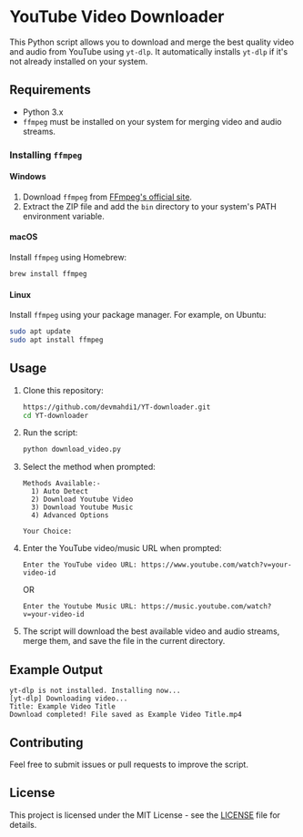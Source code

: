 
# YouTube Video Downloader

This Python script allows you to download and merge the best quality video and audio from YouTube using `yt-dlp`. It automatically installs `yt-dlp` if it's not already installed on your system.

## Requirements

- Python 3.x
- `ffmpeg` must be installed on your system for merging video and audio streams.

### Installing `ffmpeg`

#### Windows
1. Download `ffmpeg` from [FFmpeg's official site](https://github.com/BtbN/FFmpeg-Builds/releases).
2. Extract the ZIP file and add the `bin` directory to your system's PATH environment variable.

#### macOS
Install `ffmpeg` using Homebrew:
```bash
brew install ffmpeg
```

#### Linux
Install `ffmpeg` using your package manager. For example, on Ubuntu:
```bash
sudo apt update
sudo apt install ffmpeg
```

## Usage

1. Clone this repository:
   ```bash
   https://github.com/devmahdi1/YT-downloader.git
   cd YT-downloader
   ```

2. Run the script:
   ```bash
   python download_video.py
   ```

3. Select the method when prompted:
   ```
   Methods Available:-
     1) Auto Detect
     2) Download Youtube Video
     3) Download Youtube Music
     4) Advanced Options

   Your Choice:
   ```

4. Enter the YouTube video/music URL when prompted:
   ```
   Enter the YouTube video URL: https://www.youtube.com/watch?v=your-video-id
   ```
   OR
   ```
   Enter the Youtube Music URL: https://music.youtube.com/watch?v=your-video-id
   ```

5. The script will download the best available video and audio streams, merge them, and save the file in the current directory.

## Example Output

```
yt-dlp is not installed. Installing now...
[yt-dlp] Downloading video...
Title: Example Video Title
Download completed! File saved as Example Video Title.mp4
```

## Contributing

Feel free to submit issues or pull requests to improve the script.

## License

This project is licensed under the MIT License - see the [LICENSE](LICENSE) file for details.
